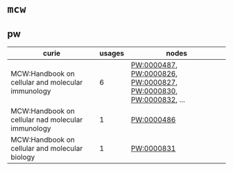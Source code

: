 # `mcw`

## pw

| curie                                             |   usages | nodes                                                                                                                                                                                                                                                                                            |
|---------------------------------------------------|----------|--------------------------------------------------------------------------------------------------------------------------------------------------------------------------------------------------------------------------------------------------------------------------------------------------|
| MCW:Handbook on cellular and molecular immunology |        6 | [PW:0000487](http://purl.obolibrary.org/obo/PW_0000487), [PW:0000826](http://purl.obolibrary.org/obo/PW_0000826), [PW:0000827](http://purl.obolibrary.org/obo/PW_0000827), [PW:0000830](http://purl.obolibrary.org/obo/PW_0000830), [PW:0000832](http://purl.obolibrary.org/obo/PW_0000832), ... |
| MCW:Handbook on cellular nad molecular immunology |        1 | [PW:0000486](http://purl.obolibrary.org/obo/PW_0000486)                                                                                                                                                                                                                                          |
| MCW:Handbook on cellular and molecular biology    |        1 | [PW:0000831](http://purl.obolibrary.org/obo/PW_0000831)                                                                                                                                                                                                                                          |

